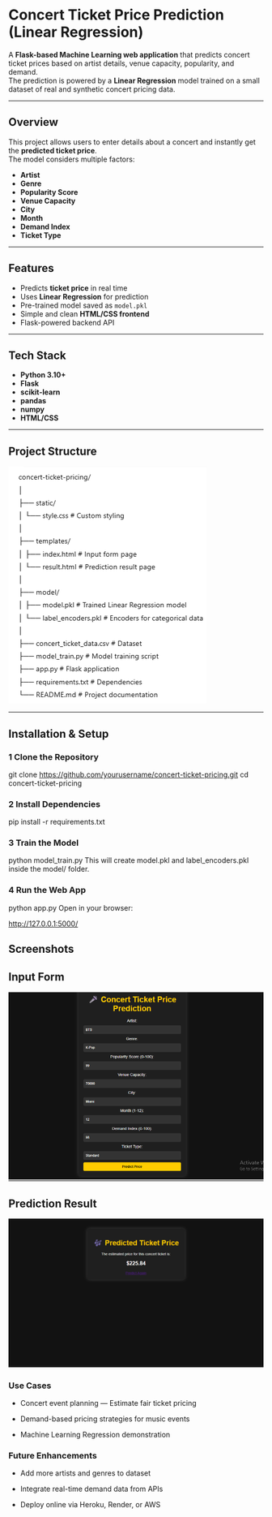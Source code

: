 
#  Concert Ticket Price Prediction (Linear Regression)

A **Flask-based Machine Learning web application** that predicts concert ticket prices based on artist details, venue capacity, popularity, and demand.  
The prediction is powered by a **Linear Regression** model trained on a small dataset of real and synthetic concert pricing data.

---

##  Overview
This project allows users to enter details about a concert and instantly get the **predicted ticket price**.  
The model considers multiple factors:
-  **Artist**
-  **Genre**
-  **Popularity Score**
-  **Venue Capacity**
-  **City**
-  **Month**
-  **Demand Index**
-  **Ticket Type**

---

##  Features
- Predicts **ticket price** in real time
- Uses **Linear Regression** for prediction
- Pre-trained model saved as `model.pkl`
- Simple and clean **HTML/CSS frontend**
- Flask-powered backend API

---

##  Tech Stack
- **Python 3.10+**
- **Flask**
- **scikit-learn**
- **pandas**
- **numpy**
- **HTML/CSS**

---

##  Project Structure

![structure](image.png)


---

##  Installation & Setup

### 1️ Clone the Repository

git clone https://github.com/yourusername/concert-ticket-pricing.git
cd concert-ticket-pricing

### 2️ Install Dependencies

pip install -r requirements.txt

### 3️ Train the Model

python model_train.py
This will create model.pkl and label_encoders.pkl inside the model/ folder.

### 4️ Run the Web App

python app.py
Open in your browser:

http://127.0.0.1:5000/

##  Screenshots

## Input Form

![input](input.png)

## Prediction Result

![result](result.png)

###  Use Cases
 - Concert event planning — Estimate fair ticket pricing

 - Demand-based pricing strategies for music events

 - Machine Learning Regression demonstration

###  Future Enhancements
 - Add more artists and genres to dataset

 - Integrate real-time demand data from APIs

 - Deploy online via Heroku, Render, or AWS
